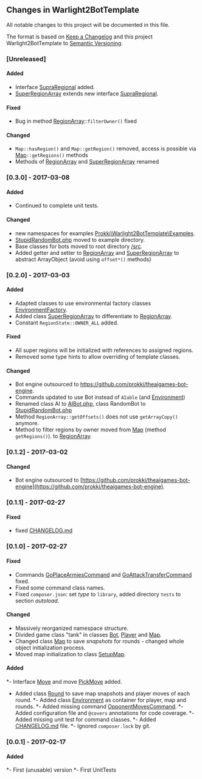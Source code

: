 ## Changes in Warlight2BotTemplate

All notable changes to this project will be documented in this file.

The format is based on [Keep a Changelog](http://keepachangelog.com/) and this project Warlight2BotTemplate to [Semantic Versioning](http://semver.org/).

### [Unreleased]

#### Added
* Interface [SupraRegional](src/Game/SupraRegional.php) added.
* [SuperRegionArray](src/Game/SuperRegionArray.php) extends new interface [SupraRegional](src/Game/SupraRegional.php).

#### Fixed
* Bug in method [RegionArray](src/Game/RegionArray.php)::`filterOwner()` fixed

#### Changed
* `Map::hasRegion()` and `Map::getRegion()` removed, access is possible via [Map](src/Game/Map.php)`::getRegions()` methods
* Methods of [RegionArray](src/Game/RegionArray.php) and [SuperRegionArray](src/Game/SuperRegionArray.php) renamed

### [0.3.0] - 2017-03-08

#### Added
* Continued to complete unit tests.

#### Changed
* new namespaces for examples [Prokki\Warlight2BotTemplate\Examples](examples/).
* [StupidRandomBot.php](examples/StupidRandomBot/src/StupidRandomBot.php) moved to example directory.
* Base classes for bots moved to root directory [/src](src/).
* Added getter and setter to [RegionArray](src/Game/RegionArray.php) and [SuperRegionArray](src/Game/SuperRegionArray.php) to abstract ArrayObject
(avoid using `offset*()` methods)

### [0.2.0] - 2017-03-03

#### Added
* Adapted classes to use environmental factory classes [EnvironmentFactory](src/Game/EnvironmentFactory.php).
* Added class [SuperRegionArray](src/Game/SuperRegionArray.php) to differentiate to [RegionArray](src/Game/RegionArray.php).
* Constant `RegionState::OWNER_ALL` added.

#### Fixed
* All super regions will be initialized with references to assigned regions.
* Removed some type hints to allow overriding of template classes.
    
#### Changed
* Bot engine outsourced to https://github.com/prokki/theaigames-bot-engine.
* Commands updated to use Bot instead of `AIable` (and [Environment](src/Game/Environment.php))
* Renamed class AI to [AIBot.php](src/AIBot.php), class RandomBot to [StupidRandomBot.php](examples/StupidRandomBot/src/StupidRandomBot.php)
* Method `RegionArray::getOffsets()` does not use `getArrayCopy()` anymore.
* Method to filter regions by owner moved from [Map](src/Game/Map.php) (method `getRegions()`).
to [RegionArray](src/Game/RegionArray.php).


### [0.1.2] - 2017-03-02

#### Changed

* Bot engine outsourced to [https://github.com/prokki/theaigames-bot-engine](https://github.com/prokki/theaigames-bot-engine).

### [0.1.1] - 2017-02-27

#### Fixed

* fixed [CHANGELOG.md](CHANGELOG.md)

### [0.1.0] - 2017-02-27

#### Fixed

* Commands [GoPlaceArmiesCommand](src/Command/GoPlaceArmiesCommand.php) and [GoAttackTransferCommand](src/Command/GoAttackTransferCommand.php) fixed.
* Fixed some command class names.
* Fixed `composer.json`: set _type_ to `library`, added directory `tests` to section _autoload_.

#### Changed

* Massively reorganized namespace structure.
* Divided game class "tank" in classes [Bot](src/Bot.php), [Player](src/Game/Player.php) and [Map](src/Game/Map.php).
* Changed class [Map](src/Game/Map.php) to save _snapshots_ for rounds - changed whole object initialization process.
* Moved map initialization to class [SetupMap](src/Game/SetupMap.php).

#### Added

*- Interface [Move](src/Game/Move/Move) and move [PickMove](src/Game/Move/PickMove) added.
* Added class [Round](src/Game/Round.php) to save map snapshots and player moves of each round.
*- Added class [Environment](src/Game/Environment.php) as container for player, map and rounds.
*- Added missing command [OpponentMovesCommand](src/Command/OpponentMovesCommand.php).
*- Added configuration file and `@covers` annotations for code coverage.
*- Added missing unit test for command classes.
*- Added [CHANGELOG.md](CHANGELOG.md) file.
*- Ignored `composer.lock` by git.
 
### [0.0.1] - 2017-02-17

#### Added

*- First (unusable) version
*- First UnitTests